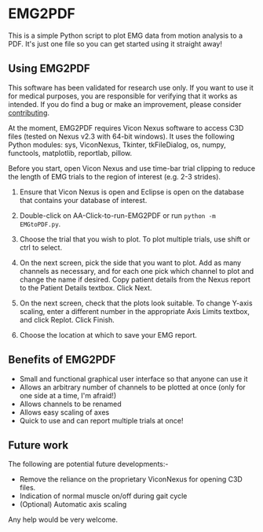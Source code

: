# EMG2PDF
This is a simple Python script to plot EMG data from motion analysis to a PDF. It's just one file so you can get started using it straight away!

## Using EMG2PDF
This software has been validated for research use only. If you want to use it for medical purposes, you are responsible for verifying that it works as intended. If you do find a bug or make an improvement, please consider [contributing](https://github.com/cmasuki/EMG2PDF/compare).

At the moment, EMG2PDF requires Vicon Nexus software to access C3D files (tested on Nexus v2.3 with 64-bit windows). It uses the following Python modules: sys, ViconNexus, Tkinter, tkFileDialog, os, numpy, functools, matplotlib, reportlab, pillow.

Before you start, open Vicon Nexus and use time-bar trial clipping to reduce the length of EMG trials to the region of interest (e.g. 2-3 strides). 

1. Ensure that Vicon Nexus is open and Eclipse is open on the database that contains your database of interest.

2. Double-click on AA-Click-to-run-EMG2PDF or run `python -m EMGtoPDF.py`.

3. Choose the trial that you wish to plot. To plot multiple trials, use shift or ctrl to select.

4. On the next screen, pick the side that you want to plot. Add as many channels as necessary, and for each one pick which channel to plot and change the name if desired. Copy patient details from the Nexus report to the Patient Details textbox. Click Next.

5. On the next screen, check that the plots look suitable. To change Y-axis scaling, enter a different number in the appropriate Axis Limits textbox, and click Replot. Click Finish.

6. Choose the location at which to save your EMG report.

## Benefits of EMG2PDF
* Small and functional graphical user interface so that anyone can use it
* Allows an arbitrary number of channels to be plotted at once (only for one side at a time, I'm afraid!)
* Allows channels to be renamed
* Allows easy scaling of axes
* Quick to use and can report multiple trials at once!

## Future work
The following are potential future developments:-
* Remove the reliance on the proprietary ViconNexus for opening C3D files.
* Indication of normal muscle on/off during gait cycle
* (Optional) Automatic axis scaling

Any help would be very welcome.
